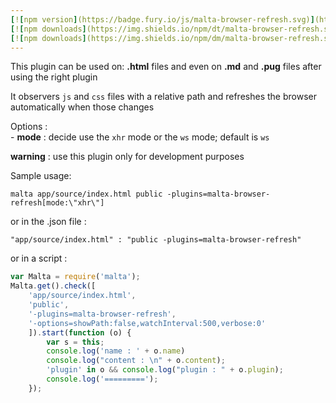 ```yaml
---
[![npm version](https://badge.fury.io/js/malta-browser-refresh.svg)](http://badge.fury.io/js/malta-browser-refresh)
[![npm downloads](https://img.shields.io/npm/dt/malta-browser-refresh.svg)](https://npmjs.org/package/malta-browser-refresh)
[![npm downloads](https://img.shields.io/npm/dm/malta-browser-refresh.svg)](https://npmjs.org/package/malta-browser-refresh)  
---  
```


This plugin can be used on: **.html** files and even on **.md** and **.pug** files after using the right plugin

It observers `js` and `css` files with a relative path and refreshes the browser automatically when those changes

Options :   
	- **mode** : decide use the `xhr` mode or the `ws` mode; default is `ws`  

 **warning** : use this plugin only for development purposes


Sample usage:  
```
malta app/source/index.html public -plugins=malta-browser-refresh[mode:\"xhr\"]
```
or in the .json file :
```
"app/source/index.html" : "public -plugins=malta-browser-refresh"
```
or in a script : 
``` js
var Malta = require('malta');
Malta.get().check([
    'app/source/index.html',
    'public',
    '-plugins=malta-browser-refresh',
    '-options=showPath:false,watchInterval:500,verbose:0'
    ]).start(function (o) {
        var s = this;
        console.log('name : ' + o.name)
        console.log("content : \n" + o.content);
        'plugin' in o && console.log("plugin : " + o.plugin);
        console.log('=========');
    });
```